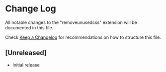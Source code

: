 # Change Log

All notable changes to the "removeunusedcss" extension will be documented in this file.

Check [Keep a Changelog](http://keepachangelog.com/) for recommendations on how to structure this file.

## [Unreleased]

- Initial release